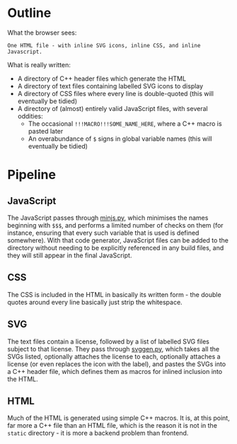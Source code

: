 # Outline

What the browser sees:

	One HTML file - with inline SVG icons, inline CSS, and inline Javascript.

What is really written:

* A directory of C++ header files which generate the HTML
* A directory of text files containing labelled SVG icons to display
* A directory of CSS files where every line is double-quoted (this will eventually be tidied)
* A directory of (almost) entirely valid JavaScript files, with several oddities:
  * The occasional `!!!MACRO!!!SOME_NAME_HERE`, where a C++ macro is pasted later
  * An overabundance of `$` signs in global variable names (this will eventually be tidied)

# Pipeline

## JavaScript

The JavaScript passes through [minjs.py](wangle-server/scripts/minjs.py), which minimises the names beginning with `$$$`, and performs a limited number of checks on them (for instance, ensuring that every such variable that is used is defined somewhere). With that code generator, JavaScript files can be added to the directory without needing to be explicitly referenced in any build files, and they will still appear in the final JavaScript.

## CSS

The CSS is included in the HTML in basically its written form - the double quotes around every line basically just strip the whitespace.

## SVG

The text files contain a license, followed by a list of labelled SVG files subject to that license. They pass through [svggen.py](wangle-server/scripts/svggen.py), which takes all the SVGs listed, optionally attaches the license to each, optionally attaches a license (or even replaces the icon with the label), and pastes the SVGs into a C++ header file, which defines them as macros for inlined inclusion into the HTML.

## HTML

Much of the HTML is generated using simple C++ macros. It is, at this point, far more a C++ file than an HTML file, which is the reason it is not in the `static` directory - it is more a backend problem than frontend.
